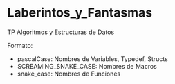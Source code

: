 # Laberintos_y_Fantasmas
TP Algoritmos y Estructuras de Datos

Formato:
- pascalCase: Nombres de Variables, Typedef, Structs
- SCREAMING_SNAKE_CASE: Nombres de Macros
- snake_case: Nombres de Funciones
